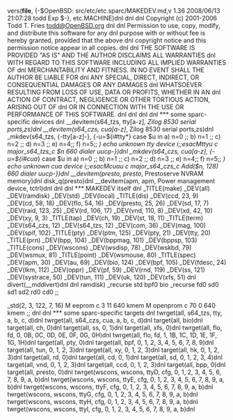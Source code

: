 vers(__file__,
	{-$OpenBSD: src/etc/etc.sparc/MAKEDEV.md,v 1.36 2008/06/13 21:07:28 todd Exp $-},
etc.MACHINE)dnl
dnl
dnl Copyright (c) 2001-2006 Todd T. Fries <todd@OpenBSD.org>
dnl
dnl Permission to use, copy, modify, and distribute this software for any
dnl purpose with or without fee is hereby granted, provided that the above
dnl copyright notice and this permission notice appear in all copies.
dnl
dnl THE SOFTWARE IS PROVIDED "AS IS" AND THE AUTHOR DISCLAIMS ALL WARRANTIES
dnl WITH REGARD TO THIS SOFTWARE INCLUDING ALL IMPLIED WARRANTIES OF
dnl MERCHANTABILITY AND FITNESS. IN NO EVENT SHALL THE AUTHOR BE LIABLE FOR
dnl ANY SPECIAL, DIRECT, INDIRECT, OR CONSEQUENTIAL DAMAGES OR ANY DAMAGES
dnl WHATSOEVER RESULTING FROM LOSS OF USE, DATA OR PROFITS, WHETHER IN AN
dnl ACTION OF CONTRACT, NEGLIGENCE OR OTHER TORTIOUS ACTION, ARISING OUT OF
dnl OR IN CONNECTION WITH THE USE OR PERFORMANCE OF THIS SOFTWARE.
dnl
dnl
dnl
dnl *** some sparc-specific devices
dnl
__devitem(s64_tzs, tty[a-z]*, Zilog 8530 serial ports,zs)dnl
__devitem(s64_czs, cua[a-z]*, Zilog 8530 serial ports,zs)dnl
_mkdev(s64_tzs, {-tty[a-z]-}, {-u=${i#tty*}
	case $u in
	a) n=0 ;;
	b) n=1 ;;
	c) n=2 ;;
	d) n=3 ;;
	e) n=4;;
	f) n=5;;
	*) echo unknown tty device $i ;;
	esac
	M tty$u c major_s64_tzs_c $n 660 dialer uucp-})dnl
_mkdev(s64_czs, cua[a-z], {-u=${i#cua*}
	case $u in
	a) n=0 ;;
	b) n=1 ;;
	c) n=2 ;;
	d) n=3 ;;
	e) n=4;;
	f) n=5;;
	*) echo unknown cua device $i ;;
	esac
	M cua$u c major_s64_czs_c Add($n, 128) 660 dialer uucp-})dnl
__devitem(presto, presto*, Prestoserve NVRAM memory)dnl
disk_q(presto)dnl
__devitem(apm, apm, Power management device, tctrl)dnl
dnl
dnl *** MAKEDEV itself
dnl
_TITLE(make)
_DEV(all)
_DEV(ramdisk)
_DEV(std)
_DEV(local)
_TITLE(dis)
_DEV(ccd, 23, 9)
_DEV(cd, 58, 18)
_DEV(flo, 54, 16)
_DEV(presto, 25, 26)
_DEV(sd, 17, 7)
_DEV(raid, 123, 25)
_DEV(rd, 106, 17)
_DEV(vnd, 110, 8)
_DEV(xd, 42, 10)
_DEV(xy, 9, 3)
_TITLE(tap)
_DEV(ch, 19)
_DEV(st, 18, 11)
_TITLE(term)
_DEV(s64_czs, 12)
_DEV(s64_tzs, 12)
_DEV(com, 36)
_DEV(mag, 100)
_DEV(spif, 102)
_TITLE(pty)
_DEV(ptm, 125)
_DEV(pty, 21)
_DEV(tty, 20)
_TITLE(prn)
_DEV(bpp, 104)
_DEV(bppmag, 101)
_DEV(bppsp, 103)
_TITLE(cons)
_DEV(wscons)
_DEV(wsdisp, 78)
_DEV(wskbd, 79)
_DEV(wsmux, 81)
_TITLE(point)
_DEV(wsmouse, 80)
_TITLE(spec)
_DEV(apm, 30)
_DEV(au, 69)
_DEV(bio, 124)
_DEV(bpf, 105)
_DEV(fdesc, 24)
_DEV(lkm, 112)
_DEV(oppr)
_DEV(pf, 59)
_DEV(rnd, 119)
_DEV(ss, 121)
_DEV(systrace, 50)
_DEV(tun, 111)
_DEV(uk, 120)
_DEV(xfs, 51)
dnl
divert(__mddivert)dnl
dnl
ramdisk)
	_recurse std bpf0 bio
	_recurse fd0 sd0 sd1 sd2 rd0 cd0
	;;

_std(2, 3, 122, 7, 16)
	M eeprom	c 3 11	640 kmem
	M openprom	c 70 0	640 kmem
	;;
dnl
dnl *** some sparc-specific targets
dnl
twrget(all, s64_tzs, tty, a, b, c, d)dnl
twrget(all, s64_czs, cua, a, b, c, d)dnl
target(all, bio)dnl
target(all, ch, 0)dnl
target(all, ss, 0, 1)dnl
target(all, xfs, 0)dnl
twrget(all, flo, fd, 0, 0B, 0C, 0D, 0E, 0F, 0G, 0H)dnl
twrget(all, flo, fd, 1, 1B, 1C, 1D, 1E, 1F, 1G, 1H)dnl
target(all, pty, 0)dnl
target(all, bpf, 0, 1, 2, 3, 4, 5, 6, 7, 8, 9)dnl
target(all, tun, 0, 1, 2, 3)dnl
target(all, xy, 0, 1, 2, 3)dnl
target(all, hk, 0, 1, 2, 3)dnl
target(all, rd, 0)dnl
target(all, cd, 0, 1)dnl
target(all, sd, 0, 1, 2, 3, 4)dnl
target(all, vnd, 0, 1, 2, 3)dnl
target(all, ccd, 0, 1, 2, 3)dnl
target(all, bpp, 0)dnl
target(all, presto, 0)dnl
twrget(wscons, wscons, ttyD, cfg, 0, 1, 2, 3, 4, 5, 6, 7, 8, 9, a, b)dnl
twrget(wscons, wscons, ttyE, cfg, 0, 1, 2, 3, 4, 5, 6, 7, 8, 9, a, b)dnl
twrget(wscons, wscons, ttyF, cfg, 0, 1, 2, 3, 4, 5, 6, 7, 8, 9, a, b)dnl
twrget(wscons, wscons, ttyG, cfg, 0, 1, 2, 3, 4, 5, 6, 7, 8, 9, a, b)dnl
twrget(wscons, wscons, ttyH, cfg, 0, 1, 2, 3, 4, 5, 6, 7, 8, 9, a, b)dnl
twrget(wscons, wscons, ttyI, cfg, 0, 1, 2, 3, 4, 5, 6, 7, 8, 9, a, b)dnl
